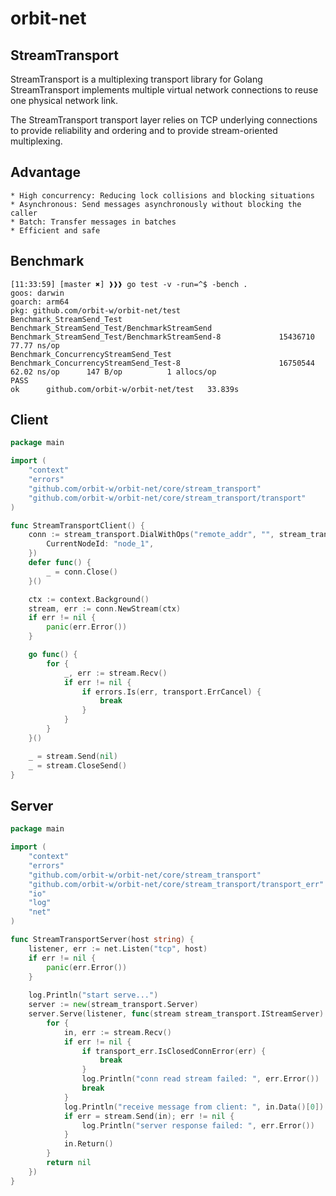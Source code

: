 # orbit-net

## StreamTransport
StreamTransport is a multiplexing transport library for Golang
StreamTransport implements multiple virtual network connections to reuse one physical network link. 

The StreamTransport transport layer relies on TCP underlying connections to provide reliability and ordering 
and to provide stream-oriented multiplexing.

## Advantage
    * High concurrency: Reducing lock collisions and blocking situations
    * Asynchronous: Send messages asynchronously without blocking the caller
    * Batch: Transfer messages in batches
    * Efficient and safe

## Benchmark

```
[11:33:59] [master ✖] ❱❱❱ go test -v -run=^$ -bench .
goos: darwin
goarch: arm64
pkg: github.com/orbit-w/orbit-net/test
Benchmark_StreamSend_Test
Benchmark_StreamSend_Test/BenchmarkStreamSend
Benchmark_StreamSend_Test/BenchmarkStreamSend-8         	15436710	        77.77 ns/op
Benchmark_ConcurrencyStreamSend_Test
Benchmark_ConcurrencyStreamSend_Test-8                  	16750544	        62.02 ns/op	     147 B/op	       1 allocs/op
PASS
ok  	github.com/orbit-w/orbit-net/test	33.839s
```

## Client
```go
package main

import (
	"context"
	"errors"
	"github.com/orbit-w/orbit-net/core/stream_transport"
	"github.com/orbit-w/orbit-net/core/stream_transport/transport"
)

func StreamTransportClient() {
	conn := stream_transport.DialWithOps("remote_addr", "", stream_transport.DialOption{
		CurrentNodeId: "node_1",
	})
	defer func() {
		_ = conn.Close()
	}()

	ctx := context.Background()
	stream, err := conn.NewStream(ctx)
	if err != nil {
		panic(err.Error())
	}

	go func() {
		for {
			_, err := stream.Recv()
			if err != nil {
				if errors.Is(err, transport.ErrCancel) {
					break
				}
			}
		}
	}()

	_ = stream.Send(nil)
	_ = stream.CloseSend()
}


```

## Server
```go
package main

import (
    "context"
    "errors"
    "github.com/orbit-w/orbit-net/core/stream_transport"
    "github.com/orbit-w/orbit-net/core/stream_transport/transport_err"
    "io"
    "log"
    "net"
)

func StreamTransportServer(host string) {
	listener, err := net.Listen("tcp", host)
	if err != nil {
		panic(err.Error())
	}
	
	log.Println("start serve...")
	server := new(stream_transport.Server)
	server.Serve(listener, func(stream stream_transport.IStreamServer) error {
		for {
			in, err := stream.Recv()
			if err != nil {
				if transport_err.IsClosedConnError(err) {
					break
				}
				log.Println("conn read stream failed: ", err.Error())
				break
			}
			log.Println("receive message from client: ", in.Data()[0])
			if err = stream.Send(in); err != nil {
				log.Println("server response failed: ", err.Error())
			}
			in.Return()
		}
		return nil
	})
}   
```